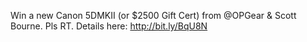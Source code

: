 <!--
id: 259948644
link: http://kevinisom.info/post/259948644/win-a-new-canon-5dmkii-or-2500-gift-cert-from
slug: win-a-new-canon-5dmkii-or-2500-gift-cert-from
date: Sat Nov 28 2009 11:58:23 GMT+1300 (NZDT)
raw: {"blog_name":"kevinisom","id":259948644,"post_url":"http://kevinisom.info/post/259948644/win-a-new-canon-5dmkii-or-2500-gift-cert-from","slug":"win-a-new-canon-5dmkii-or-2500-gift-cert-from","type":"text","date":"2009-11-27 22:58:23 GMT","timestamp":1259362703,"state":"published","format":"html","reblog_key":"XJFeN8fv","tags":[],"short_url":"http://tmblr.co/Zw68YyFVe1a","highlighted":[],"feed_item":"http://twitter.com/kev_nz/statuses/6123060077","from_feed_id":"650289","note_count":0,"title":null,"body":"<p>Win a new Canon 5DMKII (or $2500 Gift Cert) from @OPGear &amp; Scott Bourne. Pls RT. Details here: <a href=\"http://bit.ly/BqU8N\" target=\"_blank\">http://bit.ly/BqU8N</a></p>"}
publish: 2009-11-028
tags: 
title: null
-->


Win a new Canon 5DMKII (or \$2500 Gift Cert) from @OPGear & Scott
Bourne. Pls RT. Details here: <http://bit.ly/BqU8N>


